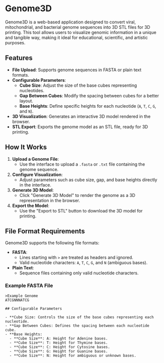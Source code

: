 # Genome3D

Genome3D is a web-based application designed to convert viral, mitochondrial, and bacterial genome sequences into 3D STL files for 3D printing. This tool allows users to visualize genomic information in a unique and tangible way, making it ideal for educational, scientific, and artistic purposes.

## Features

- **File Upload**: Supports genome sequences in FASTA or plain text formats.
- **Configurable Parameters**:
  - **Cube Size**: Adjust the size of the base cubes representing nucleotides.
  - **Gap Between Cubes**: Modify the spacing between cubes for a better layout.
  - **Base Heights**: Define specific heights for each nucleotide (`A`, `T`, `C`, `G`, and `N`).
- **3D Visualization**: Generates an interactive 3D model rendered in the browser.
- **STL Export**: Exports the genome model as an STL file, ready for 3D printing.

## How It Works

1. **Upload a Genome File**:
   - Use the interface to upload a `.fasta` or `.txt` file containing the genome sequence.
2. **Configure Visualization**:
   - Adjust parameters such as cube size, gap, and base heights directly in the interface.
3. **Generate 3D Model**:
   - Click "Generate 3D Model" to render the genome as a 3D representation in the browser.
4. **Export the Model**:
   - Use the "Export to STL" button to download the 3D model for printing.

## File Format Requirements

Genome3D supports the following file formats:

- **FASTA**:
  - Lines starting with `>` are treated as headers and ignored.
  - Valid nucleotide characters: `A`, `T`, `C`, `G`, and `N` (ambiguous bases).
- **Plain Text**:
  - Sequence files containing only valid nucleotide characters.

### Example FASTA File
```plaintext
>Example Genome
ATCGNNNATCG

## Configurable Parameters

- **Cube Size: Controls the size of the base cubes representing each nucleotide.
- **Gap Between Cubes: Defines the spacing between each nucleotide cube.
- **Base Heights:
  - **Cube Size**: A: Height for Adenine bases.
  - **Cube Size**: T: Height for Thymine bases.
  - **Cube Size**: C: Height for Cytosine bases.
  - **Cube Size**: G: Height for Guanine bases.
  - **Cube Size**: N: Height for ambiguous or unknown bases.

